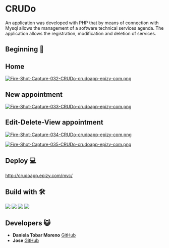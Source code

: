 # CRUDo

An application was developed with PHP that by means of connection with Mysql allows the management of a software technical services agenda.
The application allows the registration, modification and deletion of services.


## Beginning 🚀

## Home 

[![Fire-Shot-Capture-032-CRUDo-crudoapp-epizy-com.png](https://i.postimg.cc/hGXyJ1fz/Fire-Shot-Capture-032-CRUDo-crudoapp-epizy-com.png)](https://postimg.cc/bGjHWb0p)

## New appointment

[![Fire-Shot-Capture-033-CRUDo-crudoapp-epizy-com.png](https://i.postimg.cc/8Cb56M9G/Fire-Shot-Capture-033-CRUDo-crudoapp-epizy-com.png)](https://postimg.cc/4KmsC7X2)

## Edit-Delete-View appointment

[![Fire-Shot-Capture-034-CRUDo-crudoapp-epizy-com.png](https://i.postimg.cc/1t5zc41q/Fire-Shot-Capture-034-CRUDo-crudoapp-epizy-com.png)](https://postimg.cc/67gwBW3W)

[![Fire-Shot-Capture-035-CRUDo-crudoapp-epizy-com.png](https://i.postimg.cc/qBF7ykbN/Fire-Shot-Capture-035-CRUDo-crudoapp-epizy-com.png)](https://postimg.cc/w3hHdddz)


## Deploy 💻

http://crudoapp.epizy.com/mvc/

## Build with 🛠️

<img  src="https://img.shields.io/badge/PHP-777BB4?style=for-the-badge&logo=php&logoColor=white"/>
<img  src="https://img.shields.io/badge/Bootstrap-563D7C?style=for-the-badge&logo=bootstrap&logoColor=white"/>
<img  src="https://img.shields.io/badge/HTML5-E34F26?style=for-the-badge&logo=html5&logoColor=white"/>
<img  src="https://img.shields.io/badge/mysql-%2300f.svg?style=for-the-badge&logo=mysql&logoColor=white"/>


## Developers 😺
* **Daniela Tobar Moreno** [GitHub](https://github.com/DanielaTob)
* **Jose** [GitHub](https://github.com/JFJ1972)

